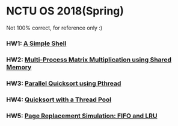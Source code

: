 # NCTU OS 2018(Spring)
Not 100% correct, for reference only :)
### HW1: [A Simple Shell](https://github.com/scdsr/NCTU-CS-assignments/tree/master/OS_2018_Spring/HW1)
### HW2: [Multi-Process Matrix Multiplication using Shared Memory](https://github.com/scdsr/NCTU-CS-assignments/tree/master/OS_2018_Spring/HW2)
### HW3: [Parallel Quicksort using Pthread](https://github.com/scdsr/NCTU-CS-assignments/tree/master/OS_2018_Spring/HW3)
### HW4: [Quicksort with a Thread Pool](https://github.com/scdsr/NCTU-CS-assignments/tree/master/OS_2018_Spring/HW4)
### HW5: [Page Replacement Simulation: FIFO and LRU](https://github.com/scdsr/NCTU-CS-assignments/tree/master/OS_2018_Spring/HW5)